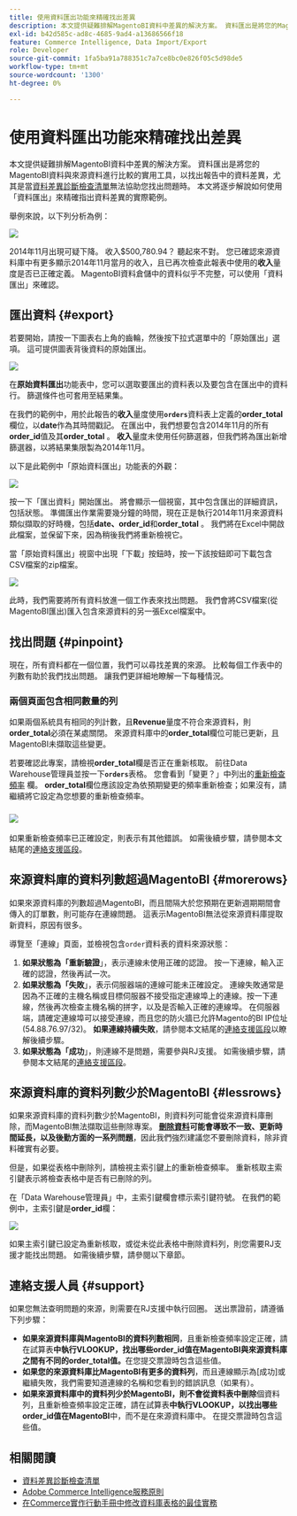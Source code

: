 ```yaml
---
title: 使用資料匯出功能來精確找出差異
description: 本文提供疑難排解MagentoBI資料中差異的解決方案。 資料匯出是將您的MagentoBI資料與來源資料進行比較的實用工具，以找出報告中的資料差異，尤其是當[資料差異診斷檢查清單](https://experienceleague.adobe.com/en/docs/commerce-knowledge-base/kb/troubleshooting/miscellaneous/diagnosing-a-data-discrepancy)無法協助您找出問題時。 本文將逐步解說如何使用「資料匯出」來精確指出資料差異的實際範例。
exl-id: b42d585c-ad8c-4685-9ad4-a13686566f18
feature: Commerce Intelligence, Data Import/Export
role: Developer
source-git-commit: 1fa5ba91a788351c7a7ce8bc0e826f05c5d98de5
workflow-type: tm+mt
source-wordcount: '1300'
ht-degree: 0%

---
```


# 使用資料匯出功能來精確找出差異

本文提供疑難排解MagentoBI資料中差異的解決方案。 資料匯出是將您的MagentoBI資料與來源資料進行比較的實用工具，以找出報告中的資料差異，尤其是當[資料差異診斷檢查清單](https://experienceleague.adobe.com/en/docs/commerce-knowledge-base/kb/troubleshooting/miscellaneous/diagnosing-a-data-discrepancy)無法協助您找出問題時。 本文將逐步解說如何使用「資料匯出」來精確指出資料差異的實際範例。

舉例來說，以下列分析為例：

![](assets/Exports_Discrepancies_1.png)

2014年11月出現可疑下降。 收入$500,780.94？ 聽起來不對。 您已確認來源資料庫中有更多顯示2014年11月當月的收入，且已再次檢查此報表中使用的&#x200B;**收入**&#x200B;量度是否已正確定義。 MagentoBI資料倉儲中的資料似乎不完整，可以使用「資料匯出」來確認。

## 匯出資料 {#export}

若要開始，請按一下圖表右上角的齒輪，然後按下拉式選單中的「原始匯出」選項。 這可提供圖表背後資料的原始匯出。

![](assets/Export_Discrepancies_5.gif)

在&#x200B;**原始資料匯出**&#x200B;功能表中，您可以選取要匯出的資料表以及要包含在匯出中的資料行。 篩選條件也可套用至結果集。

在我們的範例中，用於此報告的&#x200B;**收入**&#x200B;量度使用&#x200B;**`orders`**&#x200B;資料表上定義的&#x200B;**order\_total**&#x200B;欄位，以&#x200B;**date**&#x200B;作為其時間戳記。 在匯出中，我們想要包含2014年11月的所有&#x200B;**order\_id**&#x200B;值及其&#x200B;**order\_total** 。 **收入**&#x200B;量度未使用任何篩選器，但我們將為匯出新增篩選器，以將結果集限製為2014年11月。

以下是此範例中「原始資料匯出」功能表的外觀：

![](assets/Exports_Discrepancies_2.png)

按一下「匯出資料」開始匯出。 將會顯示一個視窗，其中包含匯出的詳細資訊，包括狀態。 準備匯出作業需要幾分鐘的時間，現在正是執行2014年11月來源資料類似擷取的好時機，包括&#x200B;**date、order\_id**&#x200B;和&#x200B;**order\_total** 。 我們將在Excel中開啟此檔案，並保留下來，因為稍後我們將重新檢視它。

當「原始資料匯出」視窗中出現「下載」按鈕時，按一下該按鈕即可下載包含CSV檔案的zip檔案。

![](assets/Export_Discrepancies_6.png)

此時，我們需要將所有資料放進一個工作表來找出問題。 我們會將CSV檔案(從MagentoBI匯出)匯入包含來源資料的另一張Excel檔案中。

## 找出問題 {#pinpoint}

現在，所有資料都在一個位置，我們可以尋找差異的來源。 比較每個工作表中的列數有助於我們找出問題。 讓我們更詳細地瞭解一下每種情況。

### 兩個頁面包含相同數量的列

如果兩個系統具有相同的列計數，且&#x200B;**Revenue**&#x200B;量度不符合來源資料，則&#x200B;**order\_total**&#x200B;必須在某處關閉。 來源資料庫中的&#x200B;**order\_total**&#x200B;欄位可能已更新，且MagentoBI未擷取這些變更。

若要確認此專案，請檢視&#x200B;**order\_total**&#x200B;欄是否正在重新核取。 前往Data Warehouse管理員並按一下&#x200B;**`orders`**&#x200B;表格。 您會看到「變更？」中列出的[重新檢查頻率](https://experienceleague.adobe.com/docs/commerce-business-intelligence/mbi/analyze/warehouse-manager/cfg-data-rechecks.html) 欄。 **order\_total**&#x200B;欄位應該設定為依預期變更的頻率重新檢查；如果沒有，請繼續將它設定為您想要的重新檢查頻率。

### ![](assets/Export_Discrepancies_4.gif)

如果重新檢查頻率已正確設定，則表示有其他錯誤。 如需後續步驟，請參閱本文結尾的[連絡支援區段](#support)。

## 來源資料庫的資料列數超過MagentoBI {#morerows}

如果來源資料庫的列數超過MagentoBI，而且間隔大於您預期在更新週期期間會傳入的訂單數，則可能存在連線問題。 這表示MagentoBI無法從來源資料庫提取新資料，原因有很多。

導覽至「連線」頁面，並檢視包含`order`資料表的資料來源狀態：

1. **如果狀態為「重新驗證**」，表示連線未使用正確的認證。 按一下連線，輸入正確的認證，然後再試一次。
1. **如果狀態為「失敗**」，表示伺服器端的連線可能未正確設定。 連線失敗通常是因為不正確的主機名稱或目標伺服器不接受指定連線埠上的連線。按一下連線，然後再次檢查主機名稱的拼字，以及是否輸入正確的連線埠。 在伺服器端，請確定連線埠可以接受連線，而且您的防火牆已允許Magento的BI IP位址(54.88.76.97/32)。 **如果連線持續失敗**，請參閱本文結尾的[連絡支援區段](#support)以瞭解後續步驟。
1. **如果狀態為「成功**」，則連線不是問題，需要參與RJ支援。 如需後續步驟，請參閱本文結尾的[連絡支援區段](#support)。

## 來源資料庫的資料列數少於MagentoBI {#lessrows}

如果來源資料庫的資料列數少於MagentoBI，則資料列可能會從來源資料庫刪除，而MagentoBI無法擷取這些刪除專案。 **&#x200B; [刪除資料](https://experienceleague.adobe.com/docs/commerce-business-intelligence/mbi/best-practices/data/opt-db-analysis.html)可能會導致不一致、更新時間延長，以及後勤方面的一系列問題**，因此我們強烈建議您不要刪除資料，除非資料確實有必要。

但是，如果從表格中刪除列，請檢視主索引鍵上的重新檢查頻率。 重新核取主索引鍵表示將檢查表格中是否有已刪除的列。

在「Data Warehouse管理員」中，主索引鍵欄會標示索引鍵符號。 在我們的範例中，主索引鍵是&#x200B;**order\_id**&#x200B;欄：

![](assets/Export_Discrepancies_3.png)

如果主索引鍵已設定為重新核取，或從未從此表格中刪除資料列，則您需要RJ支援才能找出問題。 如需後續步驟，請參閱以下章節。

## 連絡支援人員 {#support}

如果您無法查明問題的來源，則需要在RJ支援中執行回圈。 送出票證前，請遵循下列步驟：

* **如果來源資料庫與MagentoBI的資料列數相同**，且重新檢查頻率設定正確，請在試算表&#x200B;**中執行VLOOKUP，找出哪些order\_id值在MagentoBI與來源資料庫之間有不同的order\_total值。**&#x200B;在您提交票證時包含這些值。
* **如果您的來源資料庫比MagentoBI有更多的資料列**，而且連線顯示為[成功]或繼續失敗，我們需要知道連線的名稱和您看到的錯誤訊息（如果有）。
* **如果來源資料庫中的資料列少於MagentoBI，則不會從資料表中刪除**&#x200B;個資料列，且重新檢查頻率設定正確，請在試算表&#x200B;**中執行VLOOKUP，以找出哪些order\_id值在MagentoBI**&#x200B;中，而不是在來源資料庫中。 在提交票證時包含這些值。

## 相關閱讀

* [資料差異診斷檢查清單](https://experienceleague.adobe.com/en/docs/commerce-knowledge-base/kb/troubleshooting/miscellaneous/diagnosing-a-data-discrepancy)
* [Adobe Commerce Intelligence服務原則](https://experienceleague.adobe.com/en/docs/commerce-knowledge-base/kb/troubleshooting/miscellaneous/mbi-service-policies)
* [在Commerce實作行動手冊中修改資料庫表格的最佳實務](https://experienceleague.adobe.com/en/docs/commerce-operations/implementation-playbook/best-practices/development/modifying-core-and-third-party-tables#why-adobe-recommends-avoiding-modifications)

